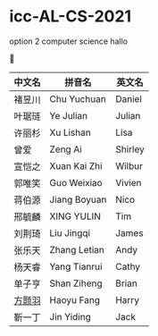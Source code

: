 # icc-AL-CS-2021
option 2 computer science
hallo

🤥

中文名|拼音名|英文名
-----|-----|-----
褚昱川|Chu Yuchuan|Daniel
叶琚琏|Ye Julian|Julian
许丽杉|Xu Lishan|Lisa
曾爱|Zeng Ai|Shirley
宣恺之|Xuan Kai Zhi|Wilbur
郭唯笑|Guo Weixiao|Vivien
蒋伯源|Jiang Boyuan|Nico
邢毓麟|XING YULIN|Tim
刘荆琦|Liu Jingqi|James
张乐天|Zhang Letian|Andy
杨天睿|Yang Tianrui|Cathy
单子亨|Shan Ziheng|Brian
[方颢羽](https://github.com/haoyuF996)|Haoyu Fang|Harry
靳一丁|Jin Yiding|Jack

